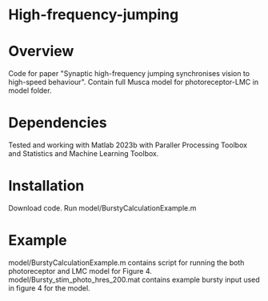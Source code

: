 # High-frequency-jumping

# Overview
Code for paper "Synaptic high-frequency jumping synchronises vision to high-speed behaviour". Contain full Musca model for photoreceptor-LMC in model folder.

# Dependencies
Tested and working with Matlab 2023b with Paraller Processing Toolbox and Statistics and Machine Learning Toolbox.

# Installation
Download code.
Run model/BurstyCalculationExample.m

# Example

model/BurstyCalculationExample.m contains script for running the both photoreceptor and LMC model for Figure 4.
model/Bursty_stim_photo_hres_200.mat contains example bursty input used in figure 4 for the model.







